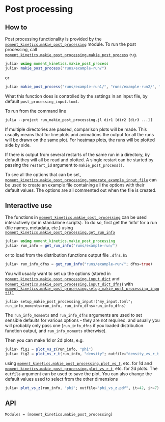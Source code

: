 Post processing
===============

How to
------

Post processing functionality is provided by the
[`moment_kinetics.makie_post_processing`](@ref) module. To run the post
processing, call
[`moment_kinetics.makie_post_processing.makie_post_process`](@ref) e.g.
```julia
julia> using moment_kinetics.makie_post_process
julia> makie_post_process("runs/example-run/")
```
or
```julia
julia> makie_post_process("runs/example-run1/", "runs/example-run2/", "runs/example-run3/")
```

What this function does is controlled by the settings in an input file, by
default `post_processing_input.toml`.

To run from the command line
```julia
julia --project run_makie_post_processing.jl dir1 [dir2 [dir3 ...]]
```

If multiple directories are passed, comparison plots will be made. This usually
means that for line plots and animations the output for all the runs will be
drawn on the same plot. For heatmap plots, the runs will be plotted side by
side.

If there is output from several restarts of the same run in a directory, by
default they will all be read and plotted. A single restart can be started by
passing the `restart_id` argument to `makie_post_process()`.

To see all the options that can be set,
[`moment_kinetics.makie_post_processing.generate_example_input_file`](@ref) can
be used to create an example file containing all the options with their default
values. The options are all commented out when the file is created.

Interactive use
---------------

The functions in [`moment_kinetics.makie_post_processing`](@ref) can be used
interactively (or in standalone scripts). To do so, first get the 'info' for
a run (file names, metadata, etc.) using
[`moment_kinetics.makie_post_processing.get_run_info`](@ref)
```julia
julia> using moment_kinetics.makie_post_processing
julia> run_info = get_run_info("runs/example-run/")
```
or to load from the distribution functions output file `.dfns.h5`
```julia
julia> run_info_dfns = get_run_info("runs/example-run/"; dfns=true)
```
You will usually want to set up the options (stored in
[`moment_kinetics.makie_post_processing.input_dict`](@ref) and
[`moment_kinetics.makie_post_processing.input_dict_dfns`](@ref)) with
[`moment_kinetics.makie_post_processing.setup_makie_post_processing_input!()`](@ref)
```
julia> setup_makie_post_processing_input!("my_input.toml"; run_info_moments=run_info, run_info_dfns=run_info_dfns)
```
The `run_info_moments` and `run_info_dfns` arguments are used to set sensible
defaults for various options - they are not required, and usually you will
probably only pass one (`run_info_dfns` if you loaded distribution function
output, and `run_info_moments` otherwise).

Then you can make 1d or 2d plots, e.g.
```julia
julia> fig1 = plot_vs_z(run_info, "phi")
julia> fig2 = plot_vs_r_t(run_info, "density"; outfile="density_vs_r_t.pdf")
```
using [`moment_kinetics.makie_post_processing.plot_vs_t`](@ref), etc. for 1d
and [`moment_kinetics.makie_post_processing.plot_vs_r_t`](@ref), etc. for 2d
plots.
The `outfile` argument can be used to save the plot.
You can also change the default values used to select from the other dimensions
```julia
julia> plot_vs_z(run_info, "phi"; outfile="phi_vs_z.pdf", it=42, ir=7)
```

API
---

```@autodocs
Modules = [moment_kinetics.makie_post_processing]
```
